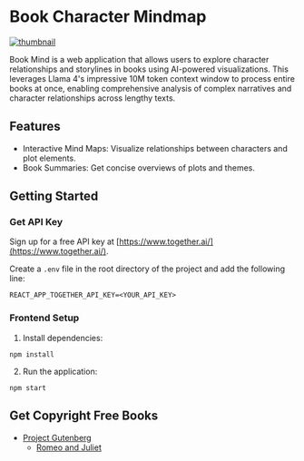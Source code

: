 # Book Character Mindmap

[![thumbnail](https://github.com/user-attachments/assets/11c6f1f3-59db-4638-9b1a-68f1d25efec4)](https://youtu.be/DL4-DswxfEM)

Book Mind is a web application that allows users to explore character relationships and storylines in books using AI-powered visualizations.
This leverages Llama 4's impressive 10M token context window to process entire books at once, enabling comprehensive analysis of complex narratives and character relationships across lengthy texts.

## Features

- Interactive Mind Maps: Visualize relationships between characters and plot elements.
- Book Summaries: Get concise overviews of plots and themes.

## Getting Started

### Get API Key

Sign up for a free API key at [https://www.together.ai/](https://www.together.ai/).

Create a `.env` file in the root directory of the project and add the following line:

```
REACT_APP_TOGETHER_API_KEY=<YOUR_API_KEY>
```

### Frontend Setup

1. Install dependencies:

```
npm install
```

2. Run the application:

```
npm start
```

## Get Copyright Free Books

- [Project Gutenberg](https://www.gutenberg.org/)
  - [Romeo and Juliet](https://www.gutenberg.org/ebooks/1513)
